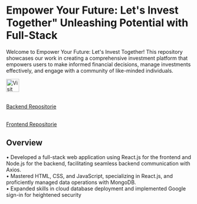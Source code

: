 <h1 align="left">Empower Your Future: Let's Invest Together" Unleashing Potential with Full-Stack</h1>

Welcome to Empower Your Future: Let's Invest Together! This repository showcases our work in creating a comprehensive investment platform that empowers users to make informed financial decisions, manage investments effectively, and engage with a community of like-minded individuals.

<a href="https://empoweryourfuture-has.web.app/" target="_blank">
  <img src="https://img.shields.io/badge/Visit%20Our%20Website-Click%20Here-blue?style=for-the-badge&logo=google-chrome&logoColor=white" height="35" alt="Visit Website" />
</a>

<br>[Backend Repositorie](https://github.com/HARDIK-PANCHARIYA/Empower-Your-Future-Let-s-Invest-Together-Backend)

<br>[Frontend Repositorie](https://github.com/HARDIK-PANCHARIYA/Empower-Your-Future-Let-s-Invest-Together-Frontend-)

<!-- <a href="https://github.com/HARDIK-PANCHARIYA/Empower-Your-Future-Let-s-Invest-Together-Backend" target="Backend">
</a>

<a href="https://github.com/HARDIK-PANCHARIYA/Empower-Your-Future-Let-s-Invest-Together-Frontend-" target="Frontend">
</a> -->

## Overview

• Developed a full-stack web application using React.js for the frontend and Node.js for the backend, facilitating seamless
backend communication with Axios.<br>
• Mastered HTML, CSS, and JavaScript, specializing in React.js, and proficiently managed data operations with
MongoDB.<br>
• Expanded skills in cloud database deployment and implemented Google sign-in for heightened security<br>